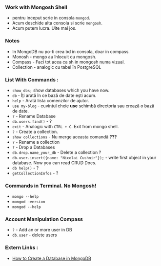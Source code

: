 ### Work with Mongosh Shell
* pentru inceput scrie in consola `mongod`.
* Acum deschide alta consola si scrie `mongosh`.
* Acum putem lucra. Uite mai jos.

### Notes
* In MongoDB nu po-ti crea bd in consola, doar in compass.
* Monosh - mongo au înlocuit cu mongosh.
* Compass - Faci tot acea ca sh in mongosh numa vizual.
* Collection - analogic cu tabel în PostgreSQL

### List With Commands :
* `show dbs;` show databases which you have now. 
* `db` - Îți arată în ce bază de date ești acum.
* `help` - Arată lista comenzilor de ajutor.
* `use my-blog` - cuvîntul cheie **use** schimbă directoria sau crează o bază de date. 
* `?` - Rename Database
* `db.users.find()` - ?
* `exit` - Analogic with `CTRL + C`. Exit from mongo shell. 
* `?` - Create a collection.
* `show collections` - Nu merge aceasta comandă **???**
* `?` - Rename a collection
* `?` - Drop a Databases
* `db.drop.name_your_db` - Delete a collection ?
* `db.user.insert({name: "Nicolai Cushnir"});` - write first object in your database.  Now you can read CRUD Docs.
* `db help()` - ?
* `getCollectionInfos` - ?

### Commands in Terminal. No Mongosh!
* `mongo --help`
* `mongod –version`
* `mongod --help`

### Account Manipulation Compass
* `?` - Add an or more user in DB
* `db.user` - delete users

### Extern Links :
* [How to Create a Database in MongoDB](https://www.mongodb.com/basics/create-database)

